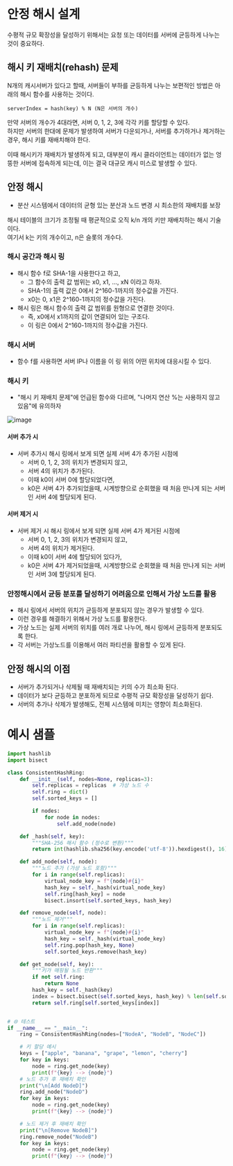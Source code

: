 # 안정 해시 설계 

수평적 규모 확장성을 달성하기 위해서는 요청 또는 데이터를 서버에 균등하게 나누는 것이 중요하다. 

## 해시 키 재배치(rehash) 문제 

N개의 캐시서버가 있다고 할때, 서버들이 부하를 균등하게 나누는 보편적인 방법은 아래의 해시 함수를 사용하는 것이다. 

```
serverIndex = hash(key) % N (N은 서버의 개수)
```

만약 서버의 개수가 4대라면, 서버 0, 1, 2, 3에 각각 키를 할당할 수 있다.   
하지만 서버의 한대에 문제가 발생하여 서버가 다운되거나, 서버를 추가하거나 제거하는 경우, 해시 키를 재배치해야 한다.   

이때 해시키가 재배치가 발생하게 되고, 대부분이 캐시 클라이언트는 데이터가 없는 엉뚱한 서버에 접속하게 되는데, 이는 결국 대규모 캐시 미스로 발생할 수 있다. 


## 안정 해시  

- 분산 시스템에서 데이터의 균형 있는 분산과 노드 변경 시 최소한의 재배치를 보장

해시 테이블의 크기가 조정될 때 평균적으로 오직 k/n 개의 키만 재배치하는 해시 기술이다.  
여기서 k는 키의 개수이고, n은 슬롯의 개수다.

### 해시 공간과 해시 링 

- 해시 함수 f로 SHA-1을 사용한다고 하고,
  - 그 함수의 출력 값 범위는 x0, x1, ..., xN 이라고 하자. 
  - SHA-1의 출력 값은 0에서 2^160-1까지의 정수값을 가진다.
  - x0는 0, x1은 2^160-1까지의 정수값을 가진다.
- 해시 링은 해시 함수의 출력 값 범위를 원형으로 연결한 것이다. 
  - 즉, x0에서 x1까지의 값이 연결되어 있는 구조다. 
  - 이 링은 0에서 2^160-1까지의 정수값을 가진다.

### 해시 서버 

- 함수 f를 사용하면 서버 IP나 이름을 이 링 위의 어떤 위치에 대응시킬 수 있다. 

### 해시 키

- "해시 키 재배치 문제"에 언급된 함수와 다르며, "나머지 연산 %는 사용하지 않고 있음"에 유의하자 

![image](https://github.com/user-attachments/assets/7abaf10d-c551-4513-b9cd-286927012286)

#### 서버 추가 시

- 서버 추가시 해시 링에서 보게 되면 실제 서버 4가 추가된 시점에 
  - 서버 0, 1, 2, 3의 위치가 변경되지 않고, 
  - 서버 4의 위치가 추가된다.
  - 이때 k0이 서버 0에 할당되었다면,
  - k0은 서버 4가 추가되었을때, 시계방향으로 순회했을 때 처음 만나게 되는 서버인 서버 4에 할당되게 된다. 

#### 서버 제거 시 

- 서버 제거 시 해시 링에서 보게 되면 실제 서버 4가 제거된 시점에 
  - 서버 0, 1, 2, 3의 위치가 변경되지 않고, 
  - 서버 4의 위치가 제거된다.
  - 이때 k0이 서버 4에 할당되어 있다가, 
  - k0은 서버 4가 제거되었을때, 시계방향으로 순회했을 때 처음 만나게 되는 서버인 서버 3에 할당되게 된다.

### 안정해시에서 균등 분포를 달성하기 어려움으로 인해서 가상 노드를 활용

- 해시 링에서 서버의 위치가 균등하게 분포되지 않는 경우가 발생할 수 있다.
- 이런 경우를 해결하기 위해서 가상 노드를 활용한다.
- 가상 노드는 실제 서버의 위치를 여러 개로 나누어, 해시 링에서 균등하게 분포되도록 한다.
- 각 서버는 가상노드를 이용해서 여러 파티션을 활용할 수 있게 된다. 

## 안정 해시의 이점 

- 서버가 추가되거나 삭제될 때 재배치되는 키의 수가 최소화 된다. 
- 데이터가 보다 균등하고 분포하게 되므로 수평적 규모 확장성을 달성하기 쉽다. 
- 서버의 추가나 삭제가 발생해도, 전체 시스템에 미치는 영향이 최소화된다.

# 예시 샘플 

```python
import hashlib
import bisect

class ConsistentHashRing:
    def __init__(self, nodes=None, replicas=3):
        self.replicas = replicas  # 가상 노드 수
        self.ring = dict()
        self.sorted_keys = []

        if nodes:
            for node in nodes:
                self.add_node(node)

    def _hash(self, key):
        """SHA-256 해시 함수 (정수로 변환)"""
        return int(hashlib.sha256(key.encode('utf-8')).hexdigest(), 16)

    def add_node(self, node):
        """노드 추가 (가상 노드 포함)"""
        for i in range(self.replicas):
            virtual_node_key = f"{node}#{i}"
            hash_key = self._hash(virtual_node_key)
            self.ring[hash_key] = node
            bisect.insort(self.sorted_keys, hash_key)

    def remove_node(self, node):
        """노드 제거"""
        for i in range(self.replicas):
            virtual_node_key = f"{node}#{i}"
            hash_key = self._hash(virtual_node_key)
            self.ring.pop(hash_key, None)
            self.sorted_keys.remove(hash_key)

    def get_node(self, key):
        """키가 매핑될 노드 반환"""
        if not self.ring:
            return None
        hash_key = self._hash(key)
        index = bisect.bisect(self.sorted_keys, hash_key) % len(self.sorted_keys)
        return self.ring[self.sorted_keys[index]]


# 🌐 테스트
if __name__ == "__main__":
    ring = ConsistentHashRing(nodes=["NodeA", "NodeB", "NodeC"])

    # 키 할당 예시
    keys = ["apple", "banana", "grape", "lemon", "cherry"]
    for key in keys:
        node = ring.get_node(key)
        print(f"{key} --> {node}")
    # 노드 추가 후 재배치 확인
    print("\n[Add NodeD]")
    ring.add_node("NodeD")
    for key in keys:
        node = ring.get_node(key)
        print(f"{key} --> {node}")

    # 노드 제거 후 재배치 확인
    print("\n[Remove NodeB]")
    ring.remove_node("NodeB")
    for key in keys:
        node = ring.get_node(key)
        print(f"{key} --> {node}")

```
